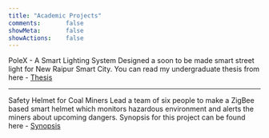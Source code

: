 ```yaml
---
title: "Academic Projects"
comments:       false
showMeta:       false
showActions:    false
---
```


PoleX - A Smart Lighting System
Designed a soon to be made smart street light for New Raipur Smart City. 
You can read my undergraduate thesis from here - 
<a href="http://bit.ly/polexx" target="_blank">Thesis</a>

---

Safety Helmet for Coal Miners
Lead a team of six people to make a ZigBee based smart helmet which monitors hazardous environment and alerts the miners about upcoming dangers.
Synopsis for this project can be found here - 
<a href="http://bit.ly/safeminer" target="_blank">Synopsis</a>
